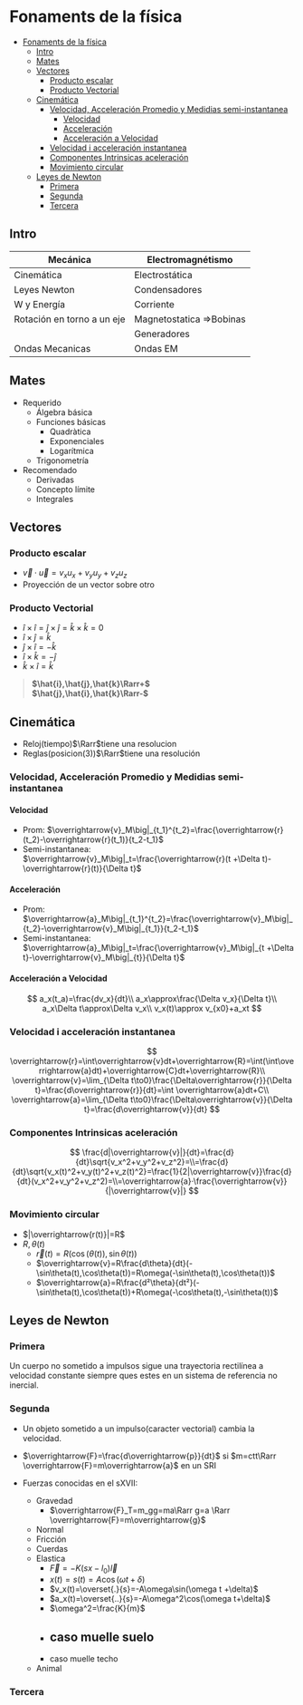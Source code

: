 # Fonaments de la física

- [Fonaments de la física](#fonaments-de-la-física)
  - [Intro](#intro)
  - [Mates](#mates)
  - [Vectores](#vectores)
    - [Producto escalar](#producto-escalar)
    - [Producto Vectorial](#producto-vectorial)
  - [Cinemática](#cinemática)
    - [Velocidad, Acceleración Promedio y Medidias semi-instantanea](#velocidad-acceleración-promedio-y-medidias-semi-instantanea)
      - [Velocidad](#velocidad)
      - [Acceleración](#acceleración)
      - [Acceleración a Velocidad](#acceleración-a-velocidad)
    - [Velocidad i acceleración instantanea](#velocidad-i-acceleración-instantanea)
    - [Componentes Intrinsicas aceleración](#componentes-intrinsicas-aceleración)
    - [Movimiento circular](#movimiento-circular)
  - [Leyes de Newton](#leyes-de-newton)
    - [Primera](#primera)
    - [Segunda](#segunda)
    - [Tercera](#tercera)

## Intro

| Mecánica                   | Electromagnétismo        |
| -------------------------- | ------------------------ |
| Cinemática                 | Electrostática           |
| Leyes Newton               | Condensadores            |
| W y Energía                | Corriente                |
| Rotación en torno a un eje | Magnetostatica =>Bobinas |
|                            | Generadores              |
| Ondas Mecanicas            | Ondas EM                 |

## Mates

- Requerido
  - Álgebra básica
  - Funciones básicas
    - Quadràtica
    - Exponenciales
    - Logarítmica
  - Trigonometría
- Recomendado
  - Derivadas
  - Concepto límite
  - Integrales

## Vectores

### Producto escalar

- $\overrightarrow{v} · \overrightarrow{u}=v_xu_x+v_yu_y+v_zu_z$
- Proyección de un vector sobre otro

### Producto Vectorial

- $î\times î = \hat{j}\times\hat{j}=\hat{k}\times\hat{k}=0$
- $\hat{i}\times\hat{j}=\hat{k}$
- $\hat{j}\times\hat{i}=-\hat{k}$
- $\hat{i}\times\hat{k}=-\hat{j}$
- $\hat{k}\times\hat{i}=\hat{k}$

> **$\hat{i},\hat{j},\hat{k}\Rarr+$**<br>**$\hat{j},\hat{i},\hat{k}\Rarr-$**

## Cinemática

- Reloj(tiempo)$\Rarr$tiene una resolucion
- Reglas(posicion(3))$\Rarr$tiene una resolución

### Velocidad, Acceleración Promedio y Medidias semi-instantanea

#### Velocidad

- Prom: $\overrightarrow{v}_M\big|_{t_1}^{t_2}=\frac{\overrightarrow{r}(t_2)-\overrightarrow{r}(t_1)}{t_2-t_1}$
- Semi-instantanea: $\overrightarrow{v}_M\big|_t=\frac{\overrightarrow{r}(t +\Delta t)-\overrightarrow{r}(t)}{\Delta t}$

#### Acceleración

- Prom: $\overrightarrow{a}_M\big|_{t_1}^{t_2}=\frac{\overrightarrow{v}_M\big|_{t_2}-\overrightarrow{v}_M\big|_{t_1}}{t_2-t_1}$
- Semi-instantanea: $\overrightarrow{a}_M\big|_t=\frac{\overrightarrow{v}_M\big|_{t +\Delta t}-\overrightarrow{v}_M\big|_{t}}{\Delta t}$

#### Acceleración a Velocidad

$$
a_x(t_a)=\frac{dv_x}{dt}\\
a_x\approx\frac{\Delta v_x}{\Delta t}\\
a_x\Delta t\approx\Delta v_x\\
v_x(t)\approx v_{x0}+a_xt
$$

### Velocidad i acceleración instantanea


$$
\overrightarrow{r}=\int\overrightarrow{v}dt+\overrightarrow{R}=\int(\int\overrightarrow{a}dt)+\overrightarrow{C}dt+\overrightarrow{R}\\
\overrightarrow{v}=\lim_{\Delta t\to0}\frac{\Delta\overrightarrow{r}}{\Delta t}=\frac{d\overrightarrow{r}}{dt}=\int \overrightarrow{a}dt+C\\
\overrightarrow{a}=\lim_{\Delta t\to0}\frac{\Delta\overrightarrow{v}}{\Delta t}=\frac{d\overrightarrow{v}}{dt}
$$

### Componentes Intrinsicas aceleración

$$
\frac{d|\overrightarrow{v}|}{dt}=\frac{d}{dt}\sqrt{v_x^2+v_y^2+v_z^2}=\\=\frac{d}{dt}\sqrt{v_x(t)^2+v_y(t)^2+v_z(t)^2}=\frac{1}{2|\overrightarrow{v}}\frac{d}{dt}(v_x^2+v_y^2+v_z^2)=\\=\overrightarrow{a}·\frac{\overrightarrow{v}}{|\overrightarrow{v}|}
$$

### Movimiento circular

- $|\overrightarrow{r(t)}|=R$
- $R, \theta(t)$
  - $\overrightarrow{r}(t)= R(\cos(\theta(t)),\sin\theta(t))$
  - $\overrightarrow{v}=R\frac{d\theta}{dt}(-\sin\theta(t),\cos\theta(t))=R\omega(-\sin\theta(t),\cos\theta(t))$
  - $\overrightarrow{a}=R\frac{d²\theta}{dt²}(-\sin\theta(t),\cos\theta(t))+R\omega(-\cos\theta(t),-\sin\theta(t))$


## Leyes de Newton

### Primera

Un cuerpo no sometido a impulsos sigue una trayectoria rectilínea a velocidad constante siempre ques estes en un sistema de referencia no inercial.

### Segunda

- Un objeto sometido a un impulso(caracter vectorial) cambia la velocidad.

- $\overrightarrow{F}=\frac{d\overrightarrow{p}}{dt}$ si $m=ctt\Rarr \overrightarrow{F}=m\overrightarrow{a}$ en un SRI

- Fuerzas conocidas en el sXVII:
  - Gravedad
    - $\overrightarrow{F}_T=m_gg=ma\Rarr g=a \Rarr \overrightarrow{F}=m\overrightarrow{g}$
  - Normal
  - Fricción
  - Cuerdas
  - Elastica
    - $\overrightarrow{F}=-K(sx-l_0)\overrightarrow{l}$
    - $x(t)=s(t)=A\cos(\omega t+\delta)$
    - $v_x(t)=\overset{.}{s}=-A\omega\sin(\omega t +\delta)$
    - $a_x(t)=\overset{..}{s}=-A\omega^2\cos(\omega t+\delta)$
    - $\omega^2=\frac{K}{m}$
    - caso muelle suelo
      - 
    - caso muelle techo
  - Animal

### Tercera

